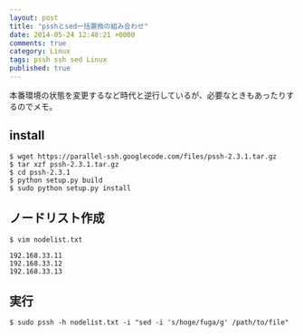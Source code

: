 ```yaml
---
layout: post
title: "psshとsed一括置換の組み合わせ"
date: 2014-05-24 12:48:21 +0000
comments: true
category: Linux
tags: pssh ssh sed Linux 
published: true
---
```


本番環境の状態を変更するなど時代と逆行しているが、必要なときもあったりするのでメモ。

## install

```
$ wget https://parallel-ssh.googlecode.com/files/pssh-2.3.1.tar.gz
$ tar xzf pssh-2.3.1.tar.gz
$ cd pssh-2.3.1
$ python setup.py build
$ sudo python setup.py install
```

## ノードリスト作成

```
$ vim nodelist.txt
```

```
192.168.33.11
192.168.33.12
192.168.33.13
```

## 実行

```
$ sudo pssh -h nodelist.txt -i "sed -i 's/hoge/fuga/g' /path/to/file"
```

